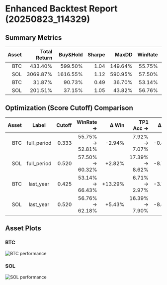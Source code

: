 # Enhanced Backtest Report (20250823_114329)

## Summary Metrics

| Asset | Total Return | Buy&Hold | Sharpe | MaxDD | WinRate | Trades | TP1 Acc | TP2 Acc | SL Hit |
|------:|------------:|--------:|------:|-----:|-------:|------:|--------:|--------:|-------:|
| BTC | 433.40% | 599.50% | 1.04 | 149.64% | 55.75% | 452 | 7.92% | 2.93% | 18.77% |
| SOL | 3069.87% | 1616.55% | 1.12 | 590.95% | 57.50% | 593 | 17.39% | 10.02% | 21.01% |
| BTC | 31.87% | 90.73% | 0.49 | 36.70% | 53.14% | 175 | 6.71% | 2.19% | 18.35% |
| SOL | 201.51% | 37.15% | 1.05 | 43.82% | 56.76% | 222 | 16.39% | 8.49% | 21.22% |

## Optimization (Score Cutoff) Comparison

| Asset | Label | Cutoff | WinRate → | Δ Win | TP1 Acc → | Δ TP1 | Sharpe → | Δ Sharpe | Total Ret → | Δ Ret |
|------:|:-----:|------:|---------:|------:|----------:|------:|---------:|---------:|-------------:|------:|
| BTC | full_period | 0.333 | 55.75% → 52.81% | -2.94% | 7.92% → 7.07% | -0.85% | 1.04 → 0.82 | -0.22 | 433.40% → 244.92% | -188.48% |
| SOL | full_period | 0.520 | 57.50% → 60.32% | +2.82% | 17.39% → 8.62% | -8.76% | 1.12 → 1.03 | -0.09 | 3069.87% → 1043.92% | -2025.95% |
| BTC | last_year | 0.425 | 53.14% → 66.43% | +13.29% | 6.71% → 2.97% | -3.74% | 0.49 → 0.78 | +0.28 | 31.87% → 31.89% | +0.01% |
| SOL | last_year | 0.520 | 56.76% → 62.18% | +5.43% | 16.39% → 7.90% | -8.49% | 1.05 → 1.20 | +0.15 | 201.51% → 129.47% | -72.04% |

## Asset Plots

### BTC

![BTC performance](BTC/BTC_performance.png)

### SOL

![SOL performance](SOL/SOL_performance.png)

